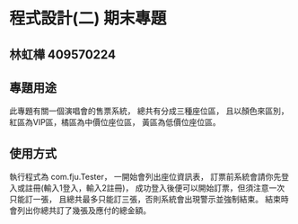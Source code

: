 # 程式設計(二) 期末專題
## 林虹樺 409570224 

## 專題用途
 此專題有關一個演唱會的售票系統，
 總共有分成三種座位區， 且以顏色來區別，
 紅區為VIP區，橘區為中價位座位區，
 黃區為低價位座位區。


## 使用方式
執行程式為 com.fju.Tester， 一開始會列出座位資訊表，
訂票前系統會請你先登入或註冊(輸入1登入，輸入2註冊)，
成功登入後便可以開始訂票，但須注意一次只能訂一張，
且總共最多只能訂三張，否則系統會出現警示並強制結束。
結束時會列出你總共訂了幾張及應付的總金額。
